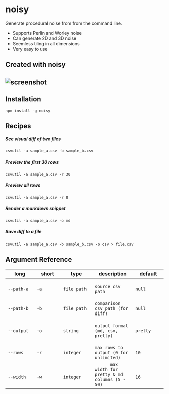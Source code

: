 # noisy

Generate procedural noise from from the command line.

- Supports Perlin and Worley noise
- Can generate 2D and 3D noise
- Seemless tiling in all dimensions
- Very easy to use

## Created with noisy
![screenshot](https://github.com/aaron9000/noisy/blob/master/media/screenshot.png)
--


## Installation
```
npm install -g noisy
```


## Recipes

##### See visual diff of two files
```csvutil -a sample_a.csv -b sample_b.csv```

##### Preview the first 30 rows
```csvutil -a sample_a.csv -r 30```

##### Preview all rows
```csvutil -a sample_a.csv -r 0```

##### Render a markdown snippet
```csvutil -a sample_a.csv -o md```

##### Save diff to a file
```csvutil -a sample_a.csv -b sample_b.csv -o csv > file.csv```


## Argument Reference
|                                               long |                                              short |                                               type |                                        description |                                            default |
|----------------------------------------------------|----------------------------------------------------|----------------------------------------------------|----------------------------------------------------|----------------------------------------------------|
| `                                        --path-a` | `                                              -a` | `                                       file path` | `                                 source csv path` | `                                            null` |
| `                                        --path-b` | `                                              -b` | `                                       file path` | `                  comparison csv path (for diff)` | `                                            null` |
| `                                        --output` | `                                              -o` | `                                          string` | `                   output format (md, csv, pretty)` | `                                          pretty` |
| `                                          --rows` | `                                              -r` | `                                         integer` | `            max rows to output (0 for unlimited)` | `                                              10` |
| `                                         --width` | `                                              -w` | `                                         integer` | `      max width for pretty & md columns (5 - 50)` | `                                              16` |

